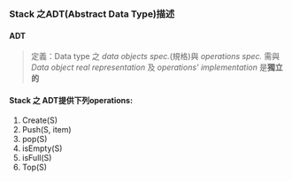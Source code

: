 ### Stack 之ADT(Abstract Data Type)描述

#### ADT

> 定義：Data type 之 _data objects spec._(規格)與 _operations spec._ 需與 _Data object real representation_ 及 _operations' implementation_ 是**獨立的**

#### Stack 之 ADT提供下列operations:

1. Create(S)
2. Push(S, item)
3. pop(S)
4. isEmpty(S)
5. isFull(S)
6. Top(S)